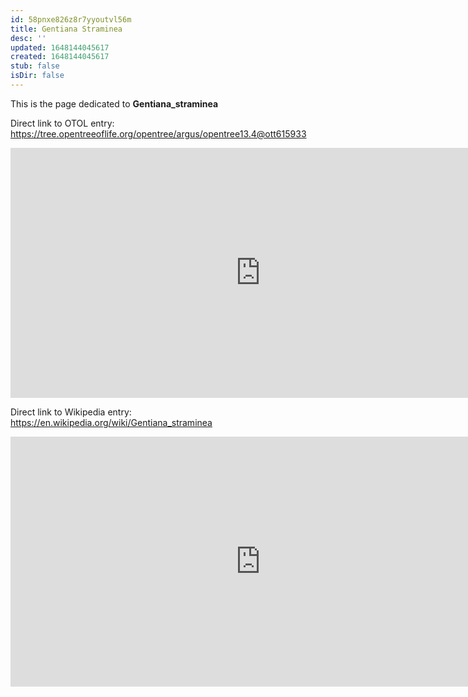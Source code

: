 ```yaml
---
id: 58pnxe826z8r7yyoutvl56m
title: Gentiana Straminea
desc: ''
updated: 1648144045617
created: 1648144045617
stub: false
isDir: false
---
```

This is the page dedicated to **Gentiana_straminea**


Direct link to OTOL entry: https://tree.opentreeoflife.org/opentree/argus/opentree13.4@ott615933



<html>
    <body>
    <iframe src="https://tree.opentreeoflife.org/opentree/argus/opentree13.4@ott615933"
    width="800" height="400" frameborder="0" allowfullscreen> </iframe>
    </body>
</html>
    


Direct link to Wikipedia entry: https://en.wikipedia.org/wiki/Gentiana_straminea



<html>
    <body>
    <iframe src="https://en.wikipedia.org/wiki/Gentiana_straminea"
    width="800" height="400" frameborder="0" allowfullscreen> </iframe>
    </body>
</html>
    
